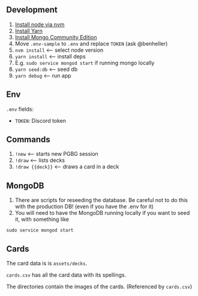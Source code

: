 ## Development

1. [Install node via nvm](https://github.com/nvm-sh/nvm)
1. [Install Yarn](https://classic.yarnpkg.com/en/docs/install)
1. [Install Mongo Community Edition](https://docs.mongodb.com/manual/installation/)
1. Move `.env-sample` to `.env` and replace `TOKEN` (ask @benheller)
1. `nvm install` <-- select node version
1. `yarn install` <-- install deps
1.  E.g. `sudo service mongod start` if running mongo locally
1. `yarn seed:db` <-- seed db
1. `yarn debug` <-- run app

## Env

`.env` fields:

 * `TOKEN`: Discord token

## Commands

1. `!new` <-- starts new PGBG session
1. `!draw` <-- lists decks
1. `!draw {{deck}}` <-- draws a card in a deck

## MongoDB

1. There are scripts for reseeding the database. Be careful not to do this with the production DB! (even if you have the .env for it)
1. You will need to have the MongoDB running locally if you want to seed it, with something like
```
sudo service mongod start
```

## Cards

The card data is is `assets/decks`.

`cards.csv` has all the card data with its spellings.

The directories contain the images of the cards. (Referenced by `cards.csv`)
